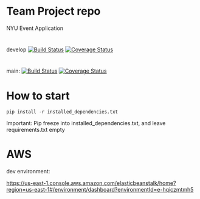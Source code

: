 # Team Project repo

NYU Event Application

#

develop
[![Build Status](https://app.travis-ci.com/gcivil-nyu-org/INT2-Monday-Spring2024-Team-3.svg?branch=develop)](https://app.travis-ci.com/gcivil-nyu-org/INT2-Monday-Spring2024-Team-3)
[![Coverage Status](https://coveralls.io/repos/github/gcivil-nyu-org/INT2-Monday-Spring2024-Team-3/badge.svg?branch=develop)](https://coveralls.io/github/gcivil-nyu-org/INT2-Monday-Spring2024-Team-3?branch=develop)

#

main:
[![Build Status](https://app.travis-ci.com/gcivil-nyu-org/INT2-Monday-Spring2024-Team-3.svg?token=6jLhZJWMW7WGTRM7fyVY&branch=master)](https://app.travis-ci.com/gcivil-nyu-org/INT2-Monday-Spring2024-Team-3)
[![Coverage Status](https://coveralls.io/repos/github/gcivil-nyu-org/INT2-Monday-Spring2024-Team-3/badge.svg?branch=master)](https://coveralls.io/github/gcivil-nyu-org/INT2-Monday-Spring2024-Team-3?branch=master)

# How to start

`pip install -r installed_dependencies.txt`

Important: Pip freeze into installed_dependencies.txt, and leave requirements.txt empty

# AWS

dev environment:

https://us-east-1.console.aws.amazon.com/elasticbeanstalk/home?region=us-east-1#/environment/dashboard?environmentId=e-hqiczmtmh5
